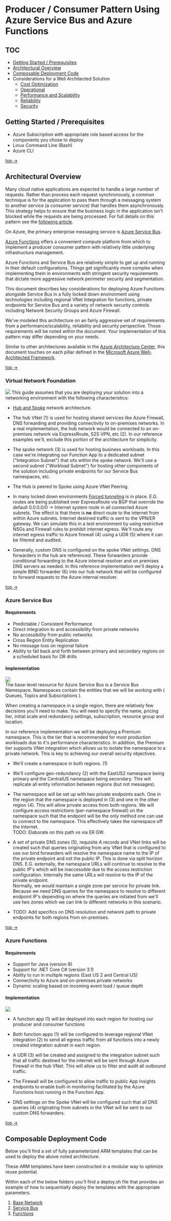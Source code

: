 # Producer / Consumer Pattern Using Azure Service Bus and Azure Functions  

## TOC
- [Getting Started / Prerequisites](Getting-Started)
- [Architectural Overview](Architectural-Overview)
- [Composable Deployment Code](Composable-Deployment-Code)
- Considerations for a Well Architected Solution
	- [Cost Optimization](docs/costoptimization.md)
	- [Operational](docs/operational.md)
	- [Performance and Scalability](docs/performance.md)
	- [Reliability](docs/reliability.md)
	- [Security](docs/security.md)   

## Getting Started / Prerequisites
- Azure Subscription with appropriate role based access for the components you chose to deploy
- Linux Command Line (Bash)
- Azure CLI

[top ->](#TOC)

## Architectural Overview
Many cloud native applications are expected to handle a large number of requests. Rather than process each request synchronously, a common technique is for the application to pass them through a messaging system to another service (a consumer service) that handles them asynchronously. This strategy helps to ensure that the business logic in the application isn't blocked while the requests are being processed. For full details on this pattern see the [following article](https://docs.microsoft.com/en-us/azure/architecture/patterns/competing-consumers).

On Azure, the primary enterprise messaging service is [Azure Service Bus](https://docs.microsoft.com/en-us/azure/service-bus-messaging/service-bus-messaging-overview).

[Azure Functions](https://docs.microsoft.com/en-us/azure/azure-functions/#:~:text=Azure%20Functions%20Documentation.%20Azure%20Functions%20is%20a%20serverless,code%20in%20response%20to%20a%20variety%20of%20events.) offers a convenient compute platform from which to implement a producer consumer pattern with relatively little underlying infrastructure management.

Azure Functions and Service Bus are relatively simple to get up and running in their default configurations. Things get significantly more complex when implementing them in environments with stringent security requirements that dictate more aggressive network perimeter security and segmentation.

This document describes key considerations for deploying Azure Functions alongside Service Bus in a fully locked down environment using technologies including regional VNet Integration for functions, private endpoints for Service Bus and a variety of network security controls including Network Security Groups and Azure Firewall.

We've modeled this architecture on an fairly aggressive set of requirements from a performance/scalability, reliability and security perspective. Those requirements will be noted within the document. Your implementation of this pattern may differ depending on your needs.

Similar to other architectures available in the [Azure Architecture Center](https://docs.microsoft.com/en-us/azure/architecture/browse/), this document touches on each pillar defined in the [Microsoft Azure Well-Architected Framework](https://docs.microsoft.com/en-us/azure/architecture/framework).  

[top ->](#TOC)

### Virtual Network Foundation
![](docs/images/networking-foundation.png)
This guide assumes that you are deploying your solution into a networking environment with the following characteristics:

- [Hub and Spoke](https://docs.microsoft.com/en-us/azure/cloud-adoption-framework/ready/azure-best-practices/hub-spoke-network-topology)  network architecture.   

- The hub VNet (1) is used for hosting shared services like Azure Firewall, DNS forwarding and providing connectivity to on-premises networks. In a real implementation, the hub network would be connected to an on-premises network via ExpressRoute, S2S VPN, etc (2). In our reference examples we'll, exclude this portion of the architecture for simplicity.  

- The spoke network (3) is used for hosting business workloads. In this case we're integrating our Function App to a dedicated subnet ("Integration Subnet") that sits within the spoke network. We'll use a second subnet ("Workload Subnet") for hosting other components of the solution including private endpoints for our Service Bus namespaces, etc.  

- The Hub is peered to Spoke using Azure VNet Peering.  

- In many locked down environments [Forced tunneling](https://docs.microsoft.com/en-us/azure/vpn-gateway/vpn-gateway-forced-tunneling-rm) is in place. E.G. routes are being published over ExpressRoute via BGP that override the default 0.0.0.0/0 -> Internet system route in all connected Azure subnets. The effect is that there is **no** direct route to the internet from within Azure subnets. Internet destined traffic is sent to the VPN/ER gateway. We can simulate this in a test environment by using restrictive NSGs and Firewall rules to prohibit internet egress. We'll route any internet egress traffic to Azure firewall (4) using a UDR (5) where it can be filtered and audited.  

- Generally, custom DNS is configured on the spoke VNet settings. DNS forwarders in the hub are referenced. These forwarders  provide conditional forwarding to the Azure internal resolver and on premises DNS servers as needed. In this reference implementation we'll deploy a simple BIND forwarder (6) into our hub network that will be configured to forward requests to the Azure internal resolver.  

[top ->](#TOC)

### Azure Service Bus
#### Requirements
- Predictable / Consistent Performance
- Direct integration to and accessibility from private networks
- No accessibility from public networks
- Cross Region Entity Replication
- No message loss on regional failure
- Ability to fail back and forth between primary and secondary regions on a scheduled basis for DR drills
#### Implementation
![](docs/images/networking-servicebus.png)  
The base-level resource for Azure Service Bus is a Service Bus Namespace. Namespaces contain the entities that we will be working with ( Queues, Topics and Subscriptions ).

When creating a namespace in a single region, there are relatively few decisions you'll need to make. You will need to specify the name, pricing tier, initial scale and redundancy settings, subscription, resource group and location.

In our reference implementation we will be deploying a Premium namespace. This is the tier that is recommended for most production workloads due to it's performance characteristics. In addition, the Premium tier supports VNet integration which allows us to isolate the namespace to a private network. This is key to achieving our overall security objectives.   

- We'll create a namespace in both regions. (1)   

- We'll configure geo-redundancy (2) with the EastUS2 namespace being primary and the CentralUS namespace being secondary. This will replicate all entity information between regions (but not messages).

- The namespace will be set up with two private endpoints each. One in the region that the namespace is deployed in (3) and one in the other region (4). This will allow private access from both regions. We will configure access restrictions (per-namespace firewall) on the namespace such that the endpoint will be the only method one can use to connect to the namespace. This effectively takes the namespace off the Internet.    
TODO: Elaborate on this path vs via ER GW.

- A set of private DNS zones (5), requisite A records and VNet links will be created such that queries originating from any VNet that is configured to use our bind forwarders will resolve the namespace name to the IP of the private endpoint and not the public IP. This is done via split horizon DNS. E.G. externally, the namespace URLs will continue to resolve to the public IP's which will be inaccessible due to the access restriction configuration. Internally the same URLs will resolve to the IP of the private endpoint.  
  Normally, we would maintain a single zone per service for private link. Because we need DNS queries for the namespace to resolve to different endpoint IP's depending on where the queries are initiated from we'll use two zones which we can link to different networks in this scenario.
  
- TODO: Add specifics on DNS resolution and network path to private endpoints for both regions from on-premises.  

[top ->](#TOC)

### Azure Functions
#### Requirements
- Support for Java (version 8)
- Support for .NET Core C# (version 3.1)
- Ability to run in multiple regions (East US 2 and Central US)
- Connectivity to Azure and on-premises private networks
- Dynamic scaling based on incoming event load / queue depth
#### Implementation
![](docs/images/networking-functions.png)  
- A function app (1) will be deployed into each region for hosting our producer and consumer functions  

- Both function apps (1) will be configured to leverage regional VNet integration (2) to send all egress traffic from all functions into a newly created integration subnet in each region.  

- A UDR (3) will be created and assigned to the integration subnet such that all traffic destined for the internet will be sent through Azure Firewall in the hub VNet. This will allow us to filter and audit all outbound traffic.  

- The Firewall will be configured to allow traffic to public App Insights endpoints to enable built-in monitoring facilitated by the Azure Functions host running in the Function App.

- DNS settings on the Spoke VNet will be configured such that all DNS queries (4) originating from subnets in the VNet will be sent to our custom DNS forwarders.

[top ->](#TOC)

## Composable Deployment Code
Below you'll find a set of fully parameterized ARM templates that can be used to deploy the above noted architecture. 

These ARM templates have been constructed in a modular way to optimize reuse potential.

Within each of the below folders you'll find a deploy.sh file that provides an example of how to sequentially deploy the templates with the appropriate parameters.

1. [Base Network](components/base-network)
2. [Service Bus](components/service-bus)
3. [Functions](components/functions)









































